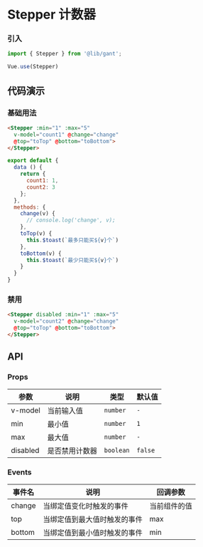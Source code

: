 # Stepper 计数器

### 引入
``` javascript
import { Stepper } from '@lib/gant';

Vue.use(Stepper)
```

## 代码演示

### 基础用法

```html
<Stepper :min="1" :max="5" 
  v-model="count1" @change="change" 
  @top="toTop" @bottom="toBottom">
</Stepper>    
```

```javascript
export default {
  data () {
    return {
      count1: 1,
      count2: 3
    };
  },
  methods: {
    change(v) {
      // console.log('change', v);
    },
    toTop(v) {
      this.$toast(`最多只能买${v}个`)
    },
    toBottom(v) {
      this.$toast(`最少只能买${v}个`)
    }
  }
}
```

### 禁用

```html
<Stepper disabled :min="1" :max="5" 
  v-model="count2" @change="change" 
  @top="toTop" @bottom="toBottom">
</Stepper>    
```

## API

### Props

| 参数 | 说明 | 类型 | 默认值 |
|------|------|------|------|
| v-model | 当前输入值	 | `number` | `-` |
| min | 最小值	 | `number` | `1` |
| max | 最大值 | `number` | `-` |
| disabled | 是否禁用计数器 | `boolean` | `false` |


### Events

| 事件名 | 说明 | 回调参数 |
|------|------|------|
| change | 当绑定值变化时触发的事件 | 当前组件的值 |
| top | 当绑定值到最大值时触发的事件	 | max |
| bottom | 当绑定值到最小值时触发的事件	 | min |